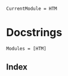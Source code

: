 ```@meta
CurrentModule = HTM
```

# Docstrings

```@autodocs
Modules = [HTM]
```

## Index

```@index
```
